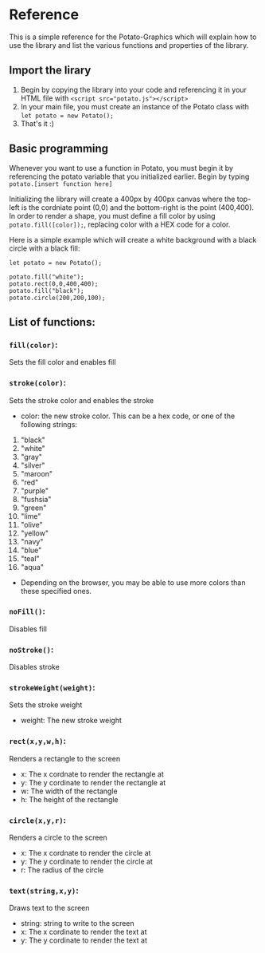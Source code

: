 # Reference
This is a simple reference for the Potato-Graphics which will explain how to use the library and list the various functions and properties of the library.

## Import the lirary
1. Begin by copying the library into your code and referencing it in your HTML file with `<script src="potato.js"></script>`
2. In your main file, you must create an instance of the Potato class with `let potato = new Potato();`
3. That's it :)

## Basic programming
Whenever you want to use a function in Potato, you must begin it by referencing the potato variable that you initialized earlier. Begin by typing `potato.[insert function here]`

Initializing the library will create a 400px by 400px canvas where the top-left is the cordniate point (0,0) and the bottom-right is the point (400,400).
In order to render a shape, you must define a fill color by using `potato.fill([color]);`, replacing color with a HEX code for a color.

Here is a simple example which will create a white background with a black circle with a black fill:
```
let potato = new Potato();

potato.fill("white");
potato.rect(0,0,400,400);
potato.fill("black");
potato.circle(200,200,100);
```

## List of functions:

### `fill(color)`:
Sets the fill color and enables fill
### `stroke(color)`:
Sets the stroke color and enables the stroke
- color: the new stroke color. This can be a hex code, or one of the following strings:
1. "black"
2. "white"
3. "gray"
4. "silver"
5. "maroon"
6. "red"
7. "purple"
8. "fushsia"
9. "green"
10. "lime"
11. "olive"
12. "yellow"
13. "navy"
14. "blue"
15. "teal"
16. "aqua"
- Depending on the browser, you may be able to use more colors than these specified ones.
### `noFill()`:
Disables fill
### `noStroke()`:
Disables stroke
### `strokeWeight(weight)`:
Sets the stroke weight
- weight: The new stroke weight
### `rect(x,y,w,h)`:
Renders a rectangle to the screen
- x: The x cordnate to render the rectangle at
- y: The y cordinate to render the rectangle at
- w: The width of the rectangle
- h: The height of the rectangle
### `circle(x,y,r)`:
Renders a circle to the screen
- x: The x cordnate to render the circle at
- y: The y cordinate to render the circle at
- r: The radius of the circle
### `text(string,x,y)`:
Draws text to the screen
- string: string to write to the screen
- x: The x cordinate to render the text at
- y: The y cordinate to render the text at
